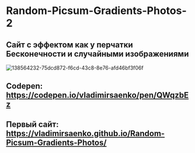 # Random-Picsum-Gradients-Photos-2
 
## Сайт с эффектом как у перчатки Бесконечности и случайными изображениями

![138564232-75dcd872-f6cd-43c8-8e76-afd46bf3f06f](https://user-images.githubusercontent.com/56477695/149309514-21aab3bc-1bbc-4f94-9f99-9430bb10cc91.jpg)

## Codepen: https://codepen.io/vladimirsaenko/pen/QWqzbEz

## Первый сайт: https://vladimirsaenko.github.io/Random-Picsum-Gradients-Photos/
